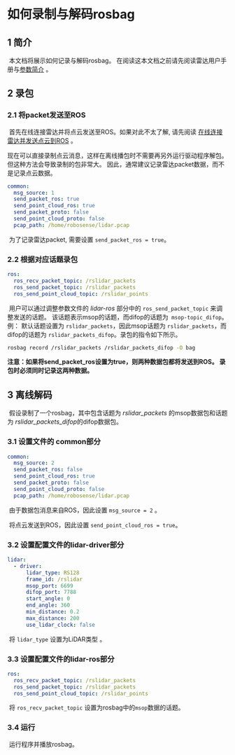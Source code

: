 # 如何录制与解码rosbag

## 1 简介

​	本文档将展示如何记录与解码rosbag。 在阅读这本文档之前请先阅读雷达用户手册与[参数简介](../intro/parameter_intro.md) 。



## 2 录包

### 2.1 将packet发送至ROS

​	首先在线连接雷达并将点云发送至ROS。如果对此不太了解, 请先阅读 [在线连接雷达并发送点云到ROS](how_to_online_send_point_cloud_ros_cn.md) 。

​	现在可以直接录制点云消息，这样在离线播包时不需要再另外运行驱动程序解包。但这种方法会导致录制的包非常大。 因此，通常建议记录雷达packet数据，而不是记录点云数据。

```yaml
common:
  msg_source: 1                                       
  send_packet_ros: true                                
  send_point_cloud_ros: true                            
  send_packet_proto: false                              
  send_point_cloud_proto: false                         
  pcap_path: /home/robosense/lidar.pcap    
```

​	为了记录雷达packet, 需要设置 ```send_packet_ros = true```。

### 2.2 根据对应话题录包

```yaml
ros:
  ros_recv_packet_topic: /rslidar_packets    
  ros_send_packet_topic: /rslidar_packets   
  ros_send_point_cloud_topic: /rslidar_points      
```

​	用户可以通过调整参数文件的 *lidar-ros* 部分中的 ```ros_send_packet_topic``` 来调整发送的话题。 该话题表示msop的话题，而difop的话题为``` msop-topic_difop```。 例： 默认话题设置为 ```rslidar_packets```，因此msop话题为 ```rslidar_packets```，而difop的话题为 ```rslidar_packets_difop```。录包的指令如下所示。

```bash
rosbag record /rslidar_packets /rslidar_packets_difop -O bag
```

**注意：如果将send_packet_ros设置为true，则两种数据包都将发送到ROS。 录包时必须同时记录这两种数据。**



## 3 离线解码

​	假设录制了一个rosbag，其中包含话题为 *rslidar_packets* 的msop数据包和话题为 *rslidar_packets_difop*的difop数据包。

### 3.1 设置文件的 common部分

```yaml
common:
  msg_source: 2                                       
  send_packet_ros: false                                
  send_point_cloud_ros: true                            
  send_packet_proto: false                              
  send_point_cloud_proto: false                         
  pcap_path: /home/robosense/lidar.pcap   
```

​	由于数据包消息来自ROS，因此设置 ```msg_source = 2``` 。

​	将点云发送到ROS，因此设置 ```send_point_cloud_ros = true```。



### 3.2 设置配置文件的lidar-driver部分

```yaml
lidar:
  - driver:
      lidar_type: RS128            
      frame_id: /rslidar           
      msop_port: 6699             
      difop_port: 7788           
      start_angle: 0               
      end_angle: 360              
      min_distance: 0.2            
      max_distance: 200           
      use_lidar_clock: false    
```

​	将 ```lidar_type``` 设置为LiDAR类型 。



### 3.3 设置配置文件的lidar-ros部分

```yaml
ros:
  ros_recv_packet_topic: /rslidar_packets    
  ros_send_packet_topic: /rslidar_packets   
  ros_send_point_cloud_topic: /rslidar_points  
```

​	将 ```ros_recv_packet_topic``` 设置为rosbag中的```msop```数据的话题。



### 3.4 运行

​	运行程序并播放rosbag。



 
